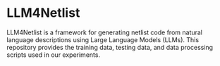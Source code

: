 # LLM4Netlist
 LLM4Netlist is a framework for generating netlist code from natural language descriptions using Large Language Models (LLMs).  This repository provides the training data, testing data, and data processing scripts used in our experiments.
